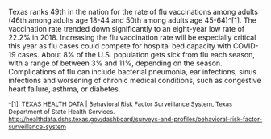 Texas ranks 49th in the nation for the rate of flu vaccinations among adults (46th among adults age 18-44 and 50th among adults age 45-64)^[1]. The vaccination rate trended down significantly to an eight-year low rate of 22.2% in 2018. Increasing the flu vaccination rate will be especially critical this year as flu cases could compete for hospital bed capacity with COVID-19 cases. About 8% of the U.S. population gets sick from flu each season, with a range of between 3% and 11%, depending on the season. Complications of flu can include bacterial pneumonia, ear infections, sinus infections and worsening of chronic medical conditions, such as congestive heart failure, asthma, or diabetes.

<span style="font-size:12px">^[1]: TEXAS HEALTH DATA | Behavioral Risk Factor Surveillance System, Texas Department of State Health Services. http://healthdata.dshs.texas.gov/dashboard/surveys-and-profiles/behavioral-risk-factor-surveillance-system</span>
